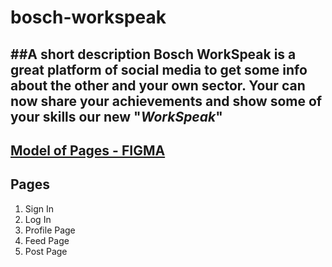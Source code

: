 # bosch-workspeak
##**A short description**
Bosch WorkSpeak is a great platform of social media to get some info about the other and your own sector. Your can now share your achievements and show some of your skills our new "*WorkSpeak*"
---
[Model of Pages - FIGMA](https://www.figma.com/file/Q3zrC53deguuMaHlHmmcXC/Bosch-WorkSpeak?node-id=0%3A1&t=P01mX5CttPVZG0Mh-1)
---
## Pages 
1. Sign In
2. Log In
3. Profile Page
4. Feed Page
5. Post Page
